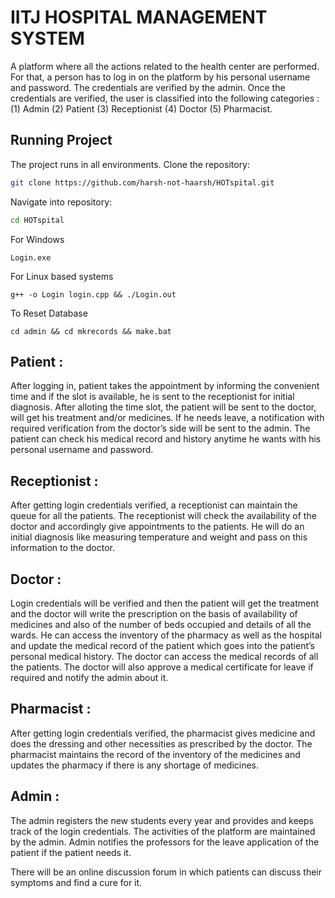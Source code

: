 # IITJ HOSPITAL MANAGEMENT SYSTEM


A platform where all the actions related to the health center are performed. For that, a person has to log in on the platform by his personal username and password. The credentials are verified by the admin. Once the credentials are verified, the user is classified into the following  categories : (1) Admin (2) Patient (3) Receptionist (4) Doctor (5) Pharmacist.


## Running Project
The project runs in all environments.
Clone the repository:
```bash
git clone https://github.com/harsh-not-haarsh/HOTspital.git
```

Navigate into repository:
``` bash
cd HOTspital
```

For Windows
```
Login.exe
```
For Linux based systems
```
g++ -o Login login.cpp && ./Login.out
```

To Reset Database
```
cd admin && cd mkrecords && make.bat
```


## Patient :

After logging in, patient takes the appointment by informing the convenient time and if the slot is available, he is sent to the receptionist for initial diagnosis. After alloting the time slot, the patient will be sent to the doctor, will get his treatment and/or medicines. If he needs leave, a notification with required verification from the doctor’s side will be sent to the admin. The patient can check his medical record and history anytime he wants with his personal username and password.


## Receptionist :

After getting login credentials verified, a receptionist can maintain the queue for all the patients. The receptionist will check the availability of the doctor and accordingly give appointments to the patients. He will do an initial diagnosis like measuring temperature and weight and pass on this information to the doctor.


## Doctor :

Login credentials will be verified and then the patient will get the treatment and the doctor will write the prescription on the basis of availability of medicines and also of the number of beds occupied and details of all the wards. He can access the inventory of the pharmacy as well as the hospital and update the medical record of the patient which goes into the patient’s personal medical history. The doctor can access the medical records of all the patients. The doctor will also approve a medical certificate for leave if required and notify the admin about it.


## Pharmacist :

After getting login credentials verified, the pharmacist gives medicine and does the dressing and other necessities as prescribed by the doctor. The pharmacist maintains the record of the inventory of the medicines and updates the pharmacy if there is any shortage of medicines.


## Admin :

The admin registers the new students every year and provides and keeps track of the login credentials. The activities of the platform are maintained by the admin. Admin notifies the professors for the leave application of the patient if the patient needs it.

There will be an online discussion forum in which patients can discuss their symptoms and find a cure for it.
